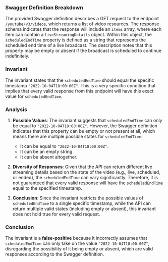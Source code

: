 ### Swagger Definition Breakdown
The provided Swagger definition describes a GET request to the endpoint `/youtube/v3/videos`, which returns a list of video resources. The response schema indicates that the response will include an `items` array, where each item can contain a `liveStreamingDetails` object. Within this object, the `scheduledEndTime` property is defined as a string that represents the scheduled end time of a live broadcast. The description notes that this property may be empty or absent if the broadcast is scheduled to continue indefinitely.

### Invariant
The invariant states that the `scheduledEndTime` should equal the specific timestamp `"2022-10-04T18:00:00Z"`. This is a very specific condition that implies that every valid response from this endpoint will have this exact value for `scheduledEndTime`.

### Analysis
1. **Possible Values**: The invariant suggests that `scheduledEndTime` can only be equal to `"2022-10-04T18:00:00Z"`. However, the Swagger definition indicates that this property can be empty or not present at all, which means there are multiple possible states for `scheduledEndTime`:
   - It can be equal to `"2022-10-04T18:00:00Z"`.
   - It can be an empty string.
   - It can be absent altogether.

2. **Diversity of Responses**: Given that the API can return different live streaming details based on the state of the video (e.g., live, scheduled, or ended), the `scheduledEndTime` can vary significantly. Therefore, it is not guaranteed that every valid response will have the `scheduledEndTime` equal to the specified timestamp.

3. **Conclusion**: Since the invariant restricts the possible values of `scheduledEndTime` to a single specific timestamp, while the API can return multiple valid states (including empty or absent), this invariant does not hold true for every valid request.

### Conclusion
The invariant is a **false-positive** because it incorrectly assumes that `scheduledEndTime` can only take on the value `"2022-10-04T18:00:00Z"`, disregarding the possibility of it being empty or absent, which are valid responses according to the Swagger definition.
